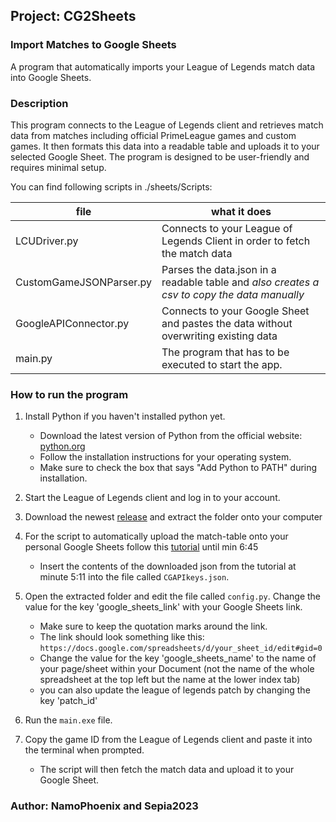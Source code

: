 ## Project: CG2Sheets
### Import Matches to Google Sheets
A program that automatically imports your League of Legends match data into Google Sheets.

### Description
This program connects to the League of Legends client and retrieves match data from matches including official PrimeLeague games and custom games. 
It then formats this data into a readable table and uploads it to your selected Google Sheet. 
The program is designed to be user-friendly and requires minimal setup.

You can find following scripts in ./sheets/Scripts:

| file                    | what it does                                                                              |
|-------------------------|-------------------------------------------------------------------------------------------|
| LCUDriver.py            | Connects to your League of Legends Client in order to fetch the match data                |
| CustomGameJSONParser.py | Parses the data.json in a readable table and _also creates a csv to copy the data manually_ |
| GoogleAPIConnector.py   | Connects to your Google Sheet and pastes the data without overwriting existing data       |
| main.py                 | The program that has to be executed to start the app.                                     |
### How to run the program

1. Install Python if you haven't installed python yet.
   - Download the latest version of Python from the official website: [python.org](https://www.python.org/downloads/)
   - Follow the installation instructions for your operating system.
   - Make sure to check the box that says "Add Python to PATH" during installation.

2. Start the League of Legends client and log in to your account.

3. Download the newest [release](https://github.com/NamoPhoenix/LolMatchScraper/releases/tag/LolMatchScraper-1.0.0) and extract the folder onto your computer

4. For the script to automatically upload the match-table onto your personal Google Sheets follow this [tutorial](https://youtu.be/zCEJurLGFRk?si=d3y0o-ChmPQCt0Vu&t=115) until min 6:45
   - Insert the contents of the downloaded json from the tutorial at minute 5:11 into the file called `CGAPIkeys.json`.

5. Open the extracted folder and edit the file called `config.py`. Change the value for the key 'google_sheets_link' with your Google Sheets link. 
   - Make sure to keep the quotation marks around the link. 
   - The link should look something like this: `https://docs.google.com/spreadsheets/d/your_sheet_id/edit#gid=0`
   - Change the value for the key 'google_sheets_name' to the name of your page/sheet within your Document (not  the name of the whole spreadsheet at the top left but the name at the lower index tab)
   - you can also update the league of legends patch by changing the key 'patch_id' 


6. Run the `main.exe` file.
   
7. Copy the game ID from the League of Legends client and paste it into the terminal when prompted. 
   - The script will then fetch the match data and upload it to your Google Sheet.

   
### Author: NamoPhoenix and Sepia2023
